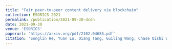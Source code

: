 ```yaml
---
title: "Fair peer-to-peer content delivery via blockchain"
collection: ESORICS 2021
permalink: /publication/2021-09-30-dcdn
date: 2021-09-30
venue: 'ESORICS'
paperurl: 'https://arxiv.org/pdf/2102.04685.pdf'
citation: 'Songlin He, Yuan Lu, Qiang Tang, Guiling Wang, Chase Qishi Wu. &quot;Fair peer-to-peer content delivery via blockchain.&quot; <i>Proc. ESORICS 2021</i>.'
---
```

